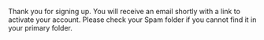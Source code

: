Thank you for signing up. You will receive an email shortly with a link to activate your account. Please check your Spam folder if you cannot find it in your primary folder.